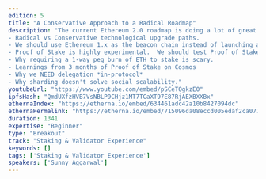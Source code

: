 ```yaml
---
edition: 5
title: "A Conservative Approach to a Radical Roadmap"
description: "The current Ethereum 2.0 roadmap is doing a lot of great work on many fronts such as research on VDFs, data availability proofs, and multi-execution environments.  However, as an active observer of the Ethereum 2.0 roadmap development over the past 2 years, I am concerned with some of the choices in roadmap strategy, particularly its approach to radically transforming a network with over $30B of value and hundreds of applications depending on it.  In this talk, I will present an alternative, more conservative view of how to approach the Ethereum 2.0 roadmap.  Some of the topics covered will include:
- Radical vs Conservative technological upgrade paths.
- We should use Ethereum 1.x as the beacon chain instead of launching a new beacon chain.
- Proof of Stake is highly experimental.  We should test Proof of Stake on shards before using it on the beacon chain.
- Why requiring a 1-way peg burn of ETH to stake is scary.
- Learnings from 3 months of Proof of Stake on Cosmos
- Why we NEED delegation *in-protocol*
- Why sharding doesn't solve social scalability."
youtubeUrl: "https://www.youtube.com/embed/pSCeTOgkzE0"
ipfsHash: "QmdUXfzHVB7VsNBLP9CHjz1MT7TCaXT97E87RjAEXBXXBx"
ethernaIndex: "https://etherna.io/embed/634461adc42a10b8427094dc"
ethernaPermalink: "https://etherna.io/embed/715096da08eccd005edaf2ca0772259195fcea2800d4d22edd988573df831da7"
duration: 1341
expertise: "Beginner"
type: "Breakout"
track: "Staking & Validator Experience"
keywords: []
tags: ['Staking & Validator Experience']
speakers: ['Sunny Aggarwal']
---
```

